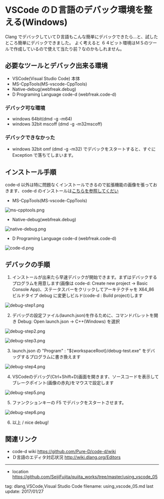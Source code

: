 # VSCode のＤ言語のデバック環境を整える(Windows)

Clang でデバックしていてＤ言語もこんな簡単にデバックできたら...と、試したところ簡単にデバックできました。
よく考えると ６４ビット環境はＭＳのツールで作成しているので使えて当たり前？なのかもしれません。


## 必要なツールとデバック出来る環境

- VSCode(Visual Studio Code) 本体
- MS-CppTools(MS-vscode-CppTools)
- Native-debug(webfreak.debug)
- D Programing Language code-d (webfreak.code-d) 


### デバック可な環境
- windows 64bit(dmd -g -m64)
- windows 32bit mscoff (dmd -g -m32mscoff) 


### デバックできなかった
- windows 32bit omf (dmd -g -m32) でデバックをスタートすると、すぐに Exception で落ちてしまいます。


## インストール手順
code-d 以外は特に問題なくインストールできるので拡張機能の画像を張っておきます、code-d のインストールは[こちらを参照してくだい](http://qiita.com/sfujita/items/24c47b68f15d24f0c03e)

- MS-CppTools(MS-vscode-CppTools)

![ms-cpptools.png](https://raw.githubusercontent.com/SeijiFujita/quiita_works/master/using_vscode_05/pics/ms-cpptools.png)


- Native-debug(webfreak.debug)

![native-debug.png](https://raw.githubusercontent.com/SeijiFujita/quiita_works/master/using_vscode_05/pics/native-debug.png)


- D Programing Language code-d (webfreak.code-d) 

![code-d.png](https://raw.githubusercontent.com/SeijiFujita/quiita_works/master/using_vscode_05/pics/code-d.png)


## デバックの手順

1. インストールが出来たら早速デバックが開始できます。まずはデバックするプログラムを用意します(画像は code-d: Create new project -> Basic Console App)、ステータスバーをクリックしてアーキテクチャを X64_86 ビルドタイプ debug に変更しビルド(code-d : Build project)します

![debug-step1.png](https://raw.githubusercontent.com/SeijiFujita/quiita_works/master/using_vscode_05/pics/debug-step1.png)


2. デバッグの設定ファイル(launch.json)を作るために、コマンドパレットを開き Debug: Open launch.json -> C++(Windows) を選択

![debug-step2.png](https://raw.githubusercontent.com/SeijiFujita/quiita_works/master/using_vscode_05/pics/debug-step2.png)

![debug-step3.png](https://raw.githubusercontent.com/SeijiFujita/quiita_works/master/using_vscode_05/pics/debug-step3.png)


3. launch.json の "Program" : "${workspaceRoot}/debug-test.exe" をデバッグするプログラムに書き換えます

![debug-step4.png](https://raw.githubusercontent.com/SeijiFujita/quiita_works/master/using_vscode_05/pics/debug-step4.png)


4. VSCodeのデバッグ(Ctrl+Shift+D)画面を開きます、ソースコードを表示してブレークポイント(画像の赤丸)をマウスで設定します

![debug-step5.png](https://raw.githubusercontent.com/SeijiFujita/quiita_works/master/using_vscode_05/pics/debug-step5.png)


5. ファンクションキーの F5 でデバックをスタートさせます。

![debug-step6.png](https://raw.githubusercontent.com/SeijiFujita/quiita_works/master/using_vscode_05/pics/debug-step6.png)


6. 以上 / nice debug!



## 関連リンク

- code-d wiki https://github.com/Pure-D/code-d/wiki
- Ｄ言語のエディタ対応状況 http://wiki.dlang.org/Editors

----

- location https://github.com/SeijiFujita/quiita_works/tree/master/using_vscode_05


tag: dlang,VSCode,Visual Studio Code
filename: using_vscode_05.md
last update: 2017/01/27

